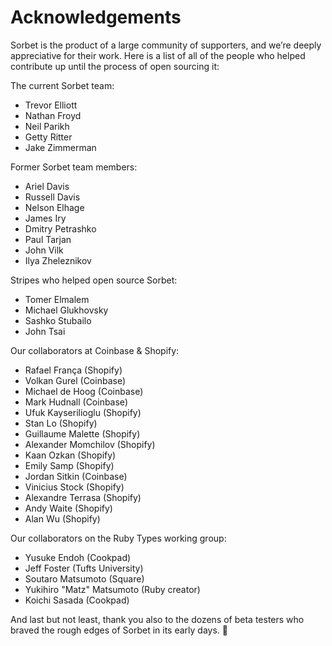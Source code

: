# Acknowledgements

Sorbet is the product of a large community of supporters, and we’re deeply
appreciative for their work. Here is a list of all of the people who helped
contribute up until the process of open sourcing it:

The current Sorbet team:

- Trevor Elliott
- Nathan Froyd
- Neil Parikh
- Getty Ritter
- Jake Zimmerman

Former Sorbet team members:

- Ariel Davis
- Russell Davis
- Nelson Elhage
- James Iry
- Dmitry Petrashko
- Paul Tarjan
- John Vilk
- Ilya Zheleznikov

Stripes who helped open source Sorbet:

- Tomer Elmalem
- Michael Glukhovsky
- Sashko Stubailo
- John Tsai

Our collaborators at Coinbase & Shopify:

- Rafael França (Shopify)
- Volkan Gurel (Coinbase)
- Michael de Hoog (Coinbase)
- Mark Hudnall (Coinbase)
- Ufuk Kayserilioglu (Shopify)
- Stan Lo (Shopify)
- Guillaume Malette (Shopify)
- Alexander Momchilov (Shopify)
- Kaan Ozkan (Shopify)
- Emily Samp (Shopify)
- Jordan Sitkin (Coinbase)
- Vinicius Stock (Shopify)
- Alexandre Terrasa (Shopify)
- Andy Waite (Shopify)
- Alan Wu (Shopify)

Our collaborators on the Ruby Types working group:

- Yusuke Endoh (Cookpad)
- Jeff Foster (Tufts University)
- Soutaro Matsumoto (Square)
- Yukihiro "Matz" Matsumoto (Ruby creator)
- Koichi Sasada (Cookpad)

And last but not least, thank you also to the dozens of beta testers who braved
the rough edges of Sorbet in its early days. 🎉
